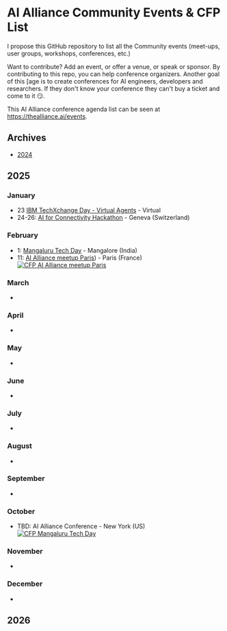 # AI Alliance Community Events & CFP List

I propose this GitHub repository to list all the Community events (meet-ups, user groups, workshops, conferences, etc.) 

Want to contribute? Add an event, or offer a venue, or speak or sponsor.  By contributing to this repo, you can help conference organizers. Another goal of this [age is to create conferences for AI engineers, developers and researchers.
If they don't know your conference they can't buy a ticket and come to it 😏.

This AI Alliance conference agenda list can be seen at https://thealliance.ai/events.

## Archives

* [2024](archives/2024.md)

## 2025

### January

* 23 [IBM TechXchange Day - Virtual Agents](https://ibmtechxchange-virtual-agents.bemyapp.com) - Virtual
* 24-26: [AI for Connectivity Hackathon](https://lablab.ai/event/ai-for-connectivity-hackathon) - Geneva (Switzerland)


### February

* 1: [Mangaluru Tech Day](https://hackersmang.org/techmang25) - Mangalore (India) 
* 11: [AI Alliance meetup Paris](https://lu.ma/vejv8xcx)) - Paris (France) <a href="https://sessionize.com/devfest-24-dakar/"><img alt="CFP AI Alliance meetup Paris" src="https://img.shields.io/static/v1?label=CFP&message=until%2022-December-2024&color=red"></a>

### March
* 

### April
*

### May
*

### June
*

### July
*

### August
*

### September
*

### October
* TBD: AI Alliance Conference - New York (US) <a href="https://sessionize.com/techmang/"><img alt="CFP Mangaluru Tech Day" src="https://img.shields.io/static/v1?label=CFP&message=until%2026-January-2025&color=red"></a>

### November
*

### December
*

## 2026

